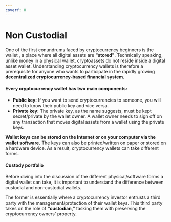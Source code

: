 ```yaml
---
coverY: 0
---
```


# Non Custodial

One of the first conundrums faced by cryptocurrency beginners is the wallet , a place where all digital assets are **"stored"**. Technically speaking, unlike money in a physical wallet, cryptoassets do not reside inside a digital asset wallet. Understanding cryptocurrency wallets is therefore a prerequisite for anyone who wants to participate in the rapidly growing **decentralized cryptocurrency-based financial system.**

#### Every cryptocurrency wallet has two main components:

* **Public key:** If you want to send cryptocurrencies to someone, you will need to know their public key and vice versa.&#x20;
* **Private key:** The private key, as the name suggests, must be kept secret/private by the wallet owner. A wallet owner needs to sign off on any transaction that moves digital assets from a wallet using the private keys.

**Wallet keys can be stored on the Internet or on your computer via the wallet software.** The keys can also be printed/written on paper or stored on a hardware device. As a result, cryptocurrency wallets can take different forms.

#### Custody portfolio

Before diving into the discussion of the different physical/software forms a digital wallet can take, it is important to understand the difference between custodial and non-custodial wallets.

The former is essentially where a cryptocurrency investor entrusts a third party with the management/protection of their wallet keys. This third party takes on the role of **"custodian,"** tasking them with preserving the cryptocurrency owners' property.



